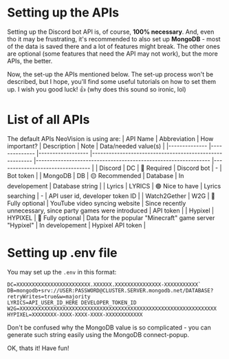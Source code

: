 # Setting up the APIs
Setting up the Discord bot API is, of course, **100% necessary**.
And, even tho it may be frustrating, it's recommended to also set up **MongoDB** - most of the data is saved there and a lot of features might break.
The other ones are optional (some features that need the API may not work), but the more APIs, the better.

Now, the set-up the APIs mentioned below. The set-up process won't be described, but I hope, you'll find some useful tutorials on how to set them up. I wish you good luck! 👍 (why does this sound so ironic, lol)

# List of all APIs
The default APIs NeoVision is using are:
| API Name     	| Abbreviation 	| How important?   	| Description                                            	| Note                                                          	| Data/needed value(s)            	|
|--------------	|--------------	|------------------	|--------------------------------------------------------	|---------------------------------------------------------------	|---------------------------------	|
| Discord      	| DC           	| 🔴 Required       	| Discord bot                                            	| -                                                             	| Bot token                       	|
| MongoDB      	| DB           	| 🟡 Recommended    	| Database                                               	| In developement                                               	| Database string                 	|
| Lyrics       	| LYRICS        | 🟢 Nice to have   	| Lyrics searching                                       	| -                                                             	| API user id, developer token ID 	|
| Watch2Gether 	| W2G          	| 🔵 Fully optional 	| YouTube video syncing website                          	| Since recently unnecessary, since party games were introduced 	| API token                       	|
| Hypixel      	| HYPIXEL      	| 🔵 Fully optional 	| Data for the popular "Minecraft" game server "Hypixel" 	| In developement                                               	| Hypixel API token               	|

# Setting up .env file
You may set up the `.env` in this format:

```
DC=XXXXXXXXXXXXXXXXXXXXXXXX.XXXXXX.XXXXXXXXXXXXXXX-XXXXXXXXXXX`
DB=mongodb+srv://USER:PASSWORD@CLUSTER.SERVER.mongodb.net/DATABASE?retryWrites=true&w=majority
LYRICS=API_USER_ID_HERE DEVELOPER_TOKEN_ID
W2G=XXXXXXXXXXXXXXXXXXXXXXXXXXXXXXXXXXXXXXXXXXXXXXXXXXXXXXXXXXXXXXXX
HYPIXEL=XXXXXXXX-XXXX-XXXX-XXXX-XXXXXXXXXXXX
```
Don't be confused why the MongoDB value is so complicated - you can generate such string easily using the MongoDB connect-popup. 

OK, thats it! Have fun!